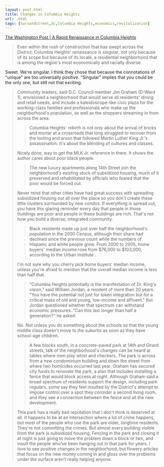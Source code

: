 ```yaml
---
layout: post.html
title: Changes in Columbia Heights
url: .html
tags: [harvardstreet,dc,Columbia Heights,economics,revitalization]
---
```

[The Washington Post | A Rapid Renaissance in Columbia Heights](http://www.washingtonpost.com/wp-dyn/content/article/2008/03/03/AR2008030303278.html?hpid=topnews&sid=ST2008030303530)

> Even within the rush of construction that has swept across the District, Columbia Heights' renaissance is singular, not only because of its scope but because of its locale, a residential neighborhood that is among the region's most economically and racially diverse.

Sweet. We're singular. I think they chose that because the connotations of "unique" are too universally positive. "Singular" implies that you could be the only one, but still not that exciting. 

> Community leaders, said D.C. Council member Jim Graham (D-Ward 1), envisioned a neighborhood that would serve all residents' dining and retail needs, and include a kaleidoscope-like civic plaza for the working-class families and professionals who make up the neighborhood's population, as well as the shoppers streaming in from across the area.
>
>> Columbia Heights' rebirth is not only about the arrival of bricks and mortar at a crossroads that long struggled to recover from the looting and arson that followed Martin Luther King Jr.'s assassination. It's about the blending of cultures and classes.
> 
> Nicely done, way to get the MLK Jr. reference in there. It shows the author cares about poor black people. 
>
>> The new luxury apartments along 14th Street join the neighborhood's existing stock of subsidized housing, much of it preserved and rehabilitated by officials who feared that the poor would be forced out.
> 
> Never mind that other cities have had great success with spreading subsidized housing out all over the place so you don't create these little clusters surrounded by new condos. If everything is spread out, you have this glaring reminder every day that people in those buildings are poor and people in these buildings are rich. That's not how you build a diverse, integrated community. 
>
>> Black residents made up just over half the neighborhood's population in the 2000 Census, although their share had declined since the previous count while the numbers of Hispanic and white people grew. From 2000 to 2005, home buyers' median income rose from $76,000 to $103,000, according to the Urban Institute .
> 
> I'm not sure why you cherry pick home buyers' median income, unless you're afraid to mention that the overall median income is less than half that. 
>
>> "Columbia Heights potentially is the manifestation of Dr. King's vision," said William Jordan, a resident of more than 20 years. "You have the potential not just for token integration but for a critical mass of old and young, low-income and affluent." But Jordan questioned whether that spectrum can withstand economic pressures. "Can this last longer than half a generation?" he asked. 
> 
> No. Not unless you do something about the schools so that the young middle class doesn't move to the suburbs as soon as they have school-age children. 
>
>> A few blocks south, in a concrete-paved park at 14th and Girard streets, talk of the neighborhood's changes can be heard at tables where men play whist and checkers. The park is across from a new condominium building and down the street from where two homicides occurred last year. Graham has secured city funds to renovate the park, a plan that includes installing a fence that would block access at night. Although Graham said a broad spectrum of residents support the design, including park regulars, some say they feel insulted by the District's attempt to impose control over a spot they consider a second living room, and they see a connection between the fence and all the new development. 
> 
> This park has a really bad reputation that I don't think is deserved at all. It happens to be at an intersection where a lot of crime happens, but most of the people who use the park are older, longtime residents. They're not committing the crimes. But almost every building visible from the park is subsidized housing. Fencing in the park and closing it at night is just going to move the problem down a block or two, and insult the people who've been hanging out in that park for years. I love to see positive changes in the neighborhood, but flowery articles that focus on the new money coming in and gloss over the problems under the surface aren't really helping anyone.
